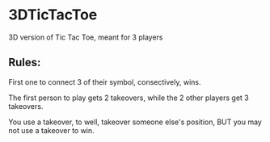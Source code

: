 # 3DTicTacToe
3D version of Tic Tac Toe, meant for 3 players 

## Rules: 
First one to connect 3 of their symbol, consectively, wins. 

The first person to play gets 2 takeovers, while the 2 other players get 3 takeovers. 

You use a takeover, to well, takeover someone else's position, BUT you may not use a takeover to win. 




